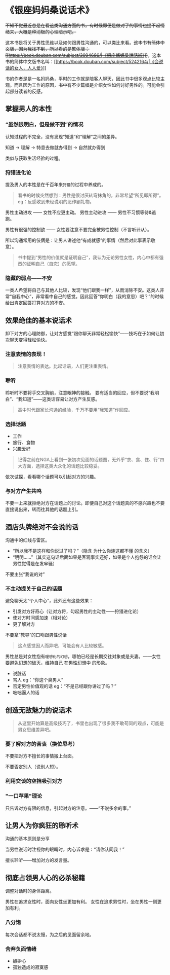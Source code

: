 # 《银座妈妈桑说话术》
<del>
不知不觉最近总是在看这类沟通方面的书，有时候即便是做对了的事情也提不起情绪来，大概是种消极的心理暗示吧。</del>

这本书是将关于男性思维以及如何跟男性沟通的，可以类比来看。<del>这本书有简体中文版，因为我找不到，所以看的是繁体版：[[https://book.douban.com/subject/3094686/|《銀座媽媽桑說話術》]]</del>。这本书的简体中文版书名叫：[[https://book.douban.com/subject/5242164/|《会说话的女人，人人爱》]]

书的作者是是一名妈妈桑，平时的工作就是陪客人聊天，因此书中很多观点比较主观。而且因为工作的原因，书中有不少篇幅是介绍女性如何讨好男性的。可能会引起部分读者的反感。

## 掌握男人的本性

### “虽然很明白，但是做不到”的情况

认知过程的不完全，没有发现“知道”和“理解”之间的差异。

知道 → 理解 → 特意去做就办得到 → 自然就办得到

类似与获取生活经验的过程。

### 狩猎进化论
提及男人的本性是在千百年来`狩猎`的过程中养成的。

> 看书的时候突然想到：男性是很讨厌转弯抹角的，非常希望“所见即所得”。eg：反感收到未经说明的恶作剧礼物。

男性主动进攻 —— 女性不应更主动。
男性主动进攻 —— 男性不习惯等待&逃跑。

男性有很强的控制欲 —— 女性要注意不要完全被男性控制（不言听计从）。

所以沟通常用的伎俩是：让男人讲述他“有成就感”的事情（然后对此事表示敬意）。

> 书中提到“男性的价值就是证明自己”，我认为无论男性女性，内心中都有强烈的证明自己（自恋）的愿望。


### 隐藏的弱点——不安

一类人希望将自己与其他人比较，发现“他们跟我一样”，从而消除不安。这类人非常“自我中心”，非常看中自己的感觉。因此回答“你明白（我的意思）吧？”的时候给出肯定回答打算对方的不安。


## 效果绝佳的基本说话术

卸下对方的心理防御，让对方感觉“跟你聊天非常轻松愉快”——技巧在于如何让初次聊天变得轻松愉快。

### 注意表情的表现！
> 注意表情的表达。比起话语，人们更注重表情。


### 聆听

聆听时不要将手交叉胸前，注意眼神的接触。
要有适当的回应，但不要说“我明白”、“我知道”——这类话容易让对方产生反感。

> 高中时代跟家长沟通的经验，千万不要用“我知道”作回应。


### 选择话题

* 工作
* 旅行、食物
* 兴趣爱好

> 记得之前在NGA上看到一张初次见面的话题图，无外乎“衣、食、住、行”四大方面，选择这类大众化的话题比较稳妥。

依次试探，看看哪个话题可以引起对方的兴趣。

### 与对方产生共鸣

不要一上来就拒绝对方在话题上的讨论。即便自己对这个话题真的不感兴趣也不要直接说出来，转而往其他的话题上引。

## 酒店头牌绝对不会说的话

沟通中的红线与雷区。

* “所以我不是这样和你说过了吗？”（隐含 为什么你连这都不懂 的含义）
* “明明……”（其实这句话后面如果是客观事实还好，如果是个人抱怨的话会让男性觉得是在发牢骚）

不要主张“我说的对”

### 不主动提关于自己的话题
避免聊天太“个人中心”，此外还有这些效果：

* 引发对方好奇心（让对方将，勾起男性的主动性——狩猎进化论）
* 使对方时间感加速（相对论）
* 更了解对方

不要拿“教导”的口吻跟男性说话
> 这点感觉因人而异吧，可能会有人比较敏感。

男性总是对女性抱有`理想化的幻想`，哪怕已经是长期交往对象或是夫妻。——女性要避免幻想的破灭，维持自己 ~~在男性幻想中~~ 的形象。
* 说脏话
* 骂人 eg：“你这个臭男人”
* 否定男性价值观的话 eg：“不是已经跟你讲过了吗？”
* 咄咄逼人的话 

## 创造无敌魅力的说话术

> 从这里开始算是高级技巧了，书里也出现了很多我不敢苟同的观点，可能是男女思维差异吧。


### 要了解对方的苦衷（换位思考）

不要把对方不擅长的事情搬上台面。

不要否定别人（说别人短）。

### 利用交谈的空挡吸引对方

### "一口苹果"理论

只告诉对方有限的信息，引起对方的注意。——“不说多余的事。”

## 让男人为你疯狂的聆听术

沟通的基本原则是分享

当男性说话时注视你的眼睛时，内心诉求是：“请你认同我！”

擅长聆听——增加对方的发言量。

## 彻底占领男人心的必杀秘籍

调整对话时的身体距离。

男性在追求女性时，面向女性坐更加有利。
女性在追求男性时，坐在男性一侧更加有利。

### 八分饱

每次会话都不说太慢，为之后的见面留余地。

### 舍弃负面情绪

* 嫉妒心
* 孤独造成的寂寞感
